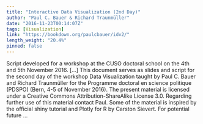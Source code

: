 ```yaml
---
title: "Interactive Data Visualization (2nd Day)"
author: "Paul C. Bauer & Richard Traunmüller"
date: "2016-11-23T00:14:07Z"
tags: [Visualization]
link: "https://bookdown.org/paulcbauer/idv2/"
length_weight: "20.4%"
pinned: false
---
```


Script developed for a workshop at the CUSO doctoral school on the 4th and 5th November 2016. [...] This document serves as slides and script for the second day of the workshop Data Visualization taught by Paul C. Bauer and Richard Traunmüller for the Programme doctoral en science politique (PDSPO) (Bern, 4-5 of November 2016). The present material is licensed under a Creative Commons Attribution-ShareAlike License 3.0. Regarding further use of this material contact Paul. Some of the material is inspired by the official shiny tutorial and Plotly for R by Carston Sievert. For potential future ...
